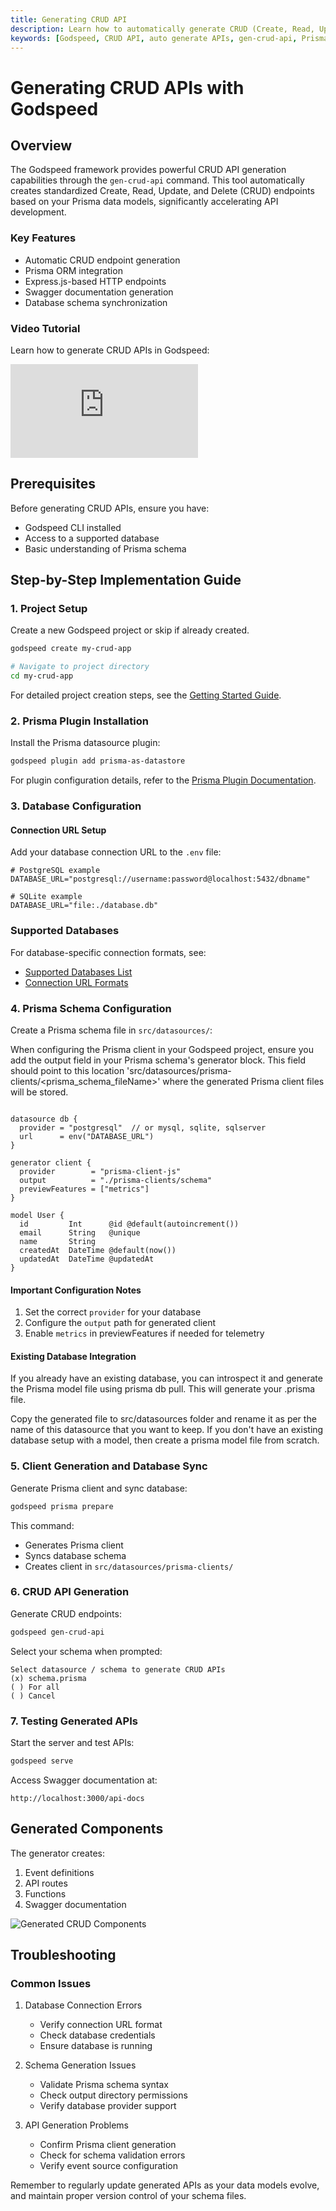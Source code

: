 ```yaml
---
title: Generating CRUD API
description: Learn how to automatically generate CRUD (Create, Read, Update, Delete) APIs in Godspeed using the gen-crud-api command and Prisma. This guide covers the steps from project creation and plugin installation to setting up your database connection, creating a Prisma schema, generating the client, and finally generating and testing the CRUD APIs.
keywords: [Godspeed, CRUD API, auto generate APIs, gen-crud-api, Prisma, database integration, ORM, REST API, crud api tutorial, mysql, postgresql, mongodb, sqlserver, sqllite]
---
```


# Generating CRUD APIs with Godspeed

## Overview

The Godspeed framework provides powerful CRUD API generation capabilities through the `gen-crud-api` command. This tool automatically creates standardized Create, Read, Update, and Delete (CRUD) endpoints based on your Prisma data models, significantly accelerating API development.

### Key Features
- Automatic CRUD endpoint generation
- Prisma ORM integration
- Express.js-based HTTP endpoints
- Swagger documentation generation
- Database schema synchronization

### Video Tutorial
Learn how to generate CRUD APIs in Godspeed:

<div style={{ position: 'relative', paddingBottom: '56.25%', height: 0, overflow: 'hidden' }}>
<iframe style={{ position: 'absolute', top: 0, left: 0, width: '100%', height: '100%' }} src="https://www.youtube.com/embed/UOtFzRaoQnE?si=P_NqkqfdBVY1jJop" frameborder="0" allowfullscreen></iframe>
</div>

## Prerequisites

Before generating CRUD APIs, ensure you have:
- Godspeed CLI installed
- Access to a supported database
- Basic understanding of Prisma schema

## Step-by-Step Implementation Guide

### 1. Project Setup

Create a new Godspeed project or skip if already created.
```bash
godspeed create my-crud-app

# Navigate to project directory
cd my-crud-app
```

For detailed project creation steps, see the [Getting Started Guide](./guide/get-started.md#step-2:-create-a-project-and-start-the-server).

### 2. Prisma Plugin Installation

Install the Prisma datasource plugin:
```bash
godspeed plugin add prisma-as-datastore
```

For plugin configuration details, refer to the [Prisma Plugin Documentation](./datasources/datasource-plugins/Prisma%20Datasource.md#add-plugin).

### 3. Database Configuration

#### Connection URL Setup
Add your database connection URL to the `.env` file:

```env
# PostgreSQL example
DATABASE_URL="postgresql://username:password@localhost:5432/dbname"

# SQLite example
DATABASE_URL="file:./database.db"
```

### Supported Databases

For database-specific connection formats, see:
- [Supported Databases List](/docs/microservices-framework/databases/Overview#list-of-currently-supported-databases)
- [Connection URL Formats](/docs/microservices-framework/databases/MySQL#connection-url)

### 4. Prisma Schema Configuration

Create a Prisma schema file in `src/datasources/`:

When configuring the Prisma client in your Godspeed project, ensure you add the output field in your Prisma schema's generator block. This field should point to this location 'src/datasources/prisma-clients/<prisma_schema_fileName>' where the generated Prisma client files will be stored.

```prisma title=src/datasources/schema.prisma

datasource db {
  provider = "postgresql"  // or mysql, sqlite, sqlserver
  url      = env("DATABASE_URL")
}

generator client {
  provider        = "prisma-client-js"
  output          = "./prisma-clients/schema"
  previewFeatures = ["metrics"]
}

model User {
  id         Int      @id @default(autoincrement())
  email      String   @unique
  name       String
  createdAt  DateTime @default(now())
  updatedAt  DateTime @updatedAt
}
```

#### Important Configuration Notes
1. Set the correct `provider` for your database
2. Configure the `output` path for generated client
3. Enable `metrics` in previewFeatures if needed for telemetry

#### Existing Database Integration

If you already have an existing database, you can introspect it and generate the Prisma model file using prisma db pull. This will generate your .prisma file.

Copy the generated file to src/datasources folder and rename it as per the name of this datasource that you want to keep. If you don't have an existing database setup with a model, then create a prisma model file from scratch.


### 5. Client Generation and Database Sync

Generate Prisma client and sync database:
```bash
godspeed prisma prepare
```

This command:
- Generates Prisma client
- Syncs database schema
- Creates client in `src/datasources/prisma-clients/`

### 6. CRUD API Generation

Generate CRUD endpoints:
```bash
godspeed gen-crud-api
```

Select your schema when prompted:
```
Select datasource / schema to generate CRUD APIs
(x) schema.prisma
( ) For all
( ) Cancel
```

### 7. Testing Generated APIs

Start the server and test APIs:
```bash
godspeed serve
```

Access Swagger documentation at:
```
http://localhost:3000/api-docs
```

## Generated Components

The generator creates:
1. Event definitions
2. API routes
3. Functions
4. Swagger documentation

![Generated CRUD Components](../../static/img/generated_crud_api.png)

## Troubleshooting

### Common Issues

1. Database Connection Errors
   - Verify connection URL format
   - Check database credentials
   - Ensure database is running

2. Schema Generation Issues
   - Validate Prisma schema syntax
   - Check output directory permissions
   - Verify database provider support

3. API Generation Problems
   - Confirm Prisma client generation
   - Check for schema validation errors
   - Verify event source configuration

Remember to regularly update generated APIs as your data models evolve, and maintain proper version control of your schema files.
